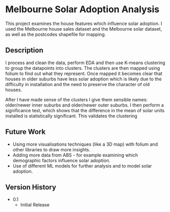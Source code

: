# Melbourne Solar Adoption Analysis

This project examines the house features which influence solar adoption. I used the Melbourne house sales dataset and the Melbourne solar dataset, as well as the postcodes shapefile for mapping.

## Description

I process and clean the data, perform EDA and then use K-means clustering to group the datapoints into clusters. The clusters are then mapped using folium to find out what they represent. Once mapped it becomes clear that houses in older suburbs have less solar adoption which is likely due to the difficulty in installation and the need to preserve the character of old houses.

After I have made sense of the clusters I give them sensible names: older/newer inner suburbs and older/newer outer suburbs. I then perform a significance test, which shows that the difference in the mean of solar units installed is statistically significant. This validates the clustering

## Future Work
* Using more visualisations techniques (like a 3D map) with folium and other libraries to draw more insights.
* Adding more data from ABS - for example examining which demographic factors influence solar adoption.
* Use of different ML models for further analysis and to model solar adoption.
## Version History

* 0.1
    * Initial Release

